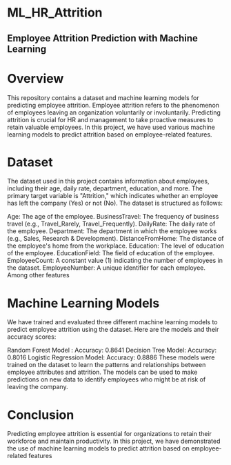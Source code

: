 # ML_HR_Attrition
## Employee Attrition Prediction with Machine Learning
# Overview
This repository contains a dataset and machine learning models for predicting employee attrition. Employee attrition refers to the phenomenon of employees leaving an organization voluntarily or involuntarily. Predicting attrition is crucial for HR and management to take proactive measures to retain valuable employees. In this project, we have used various machine learning models to predict attrition based on employee-related features.

# Dataset
The dataset used in this project contains information about employees, including their age, daily rate, department, education, and more. The primary target variable is "Attrition," which indicates whether an employee has left the company (Yes) or not (No). The dataset is structured as follows:

Age: The age of the employee.
BusinessTravel: The frequency of business travel (e.g., Travel_Rarely, Travel_Frequently).
DailyRate: The daily rate of the employee.
Department: The department in which the employee works (e.g., Sales, Research & Development).
DistanceFromHome: The distance of the employee's home from the workplace.
Education: The level of education of the employee.
EducationField: The field of education of the employee.
EmployeeCount: A constant value (1) indicating the number of employees in the dataset.
EmployeeNumber: A unique identifier for each employee.
Among other features

# Machine Learning Models
We have trained and evaluated three different machine learning models to predict employee attrition using the dataset. Here are the models and their accuracy scores:

Random Forest Model : Accuracy: 0.8641
Decision Tree Model: Accuracy: 0.8016
Logistic Regression Model: Accuracy: 0.8886
These models were trained on the dataset to learn the patterns and relationships between employee attributes and attrition. The models can be used to make predictions on new data to identify employees who might be at risk of leaving the company.

# Conclusion
Predicting employee attrition is essential for organizations to retain their workforce and maintain productivity. In this project, we have demonstrated the use of machine learning models to predict attrition based on employee-related features
